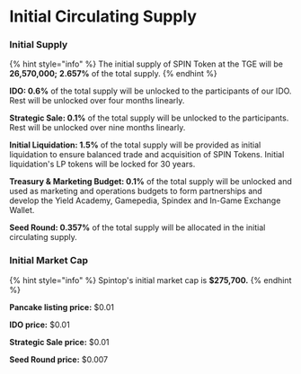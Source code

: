 # Initial Circulating Supply

### Initial Supply

{% hint style="info" %}
The initial supply of SPIN Token at the TGE will be **26,570,000;** **2.657%** of the total supply.&#x20;
{% endhint %}

**IDO: 0.6%** of the total supply will be unlocked to the participants of our IDO. Rest will be unlocked over four months linearly.&#x20;

**Strategic Sale: 0.1%** of the total supply will be unlocked to the participants. Rest will be unlocked over nine months linearly.

**Initial Liquidation: 1.5%** of the total supply will be provided as initial liquidation to ensure balanced trade and acquisition of SPIN Tokens. Initial liquidation's LP tokens will be locked for 30 years.

**Treasury & Marketing Budget: 0.1%** of the total supply will be unlocked and used as marketing and operations budgets to form partnerships and develop the Yield Academy, Gamepedia, Spindex and In-Game Exchange Wallet.&#x20;

**Seed Round: 0.357%** of the total supply will be allocated in the initial circulating supply.

### Initial Market Cap

{% hint style="info" %}
Spintop's initial market cap is **$275,700.**
{% endhint %}

**Pancake listing price:** $0.01

**IDO price:** $0.01

**Strategic Sale price:** $0.01

**Seed Round price:** $0.007
